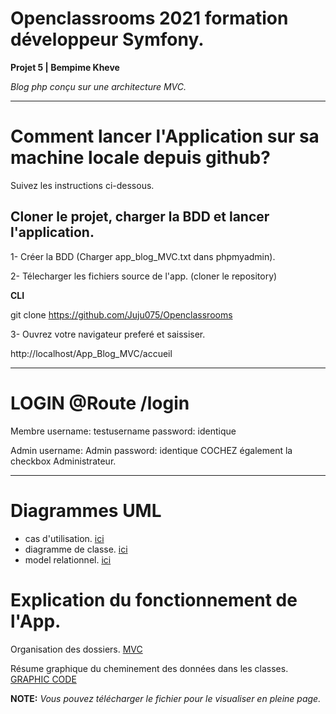 # Openclassrooms 2021 formation développeur Symfony.

**Projet 5 | Bempime Kheve**

_Blog php conçu sur une architecture MVC._

---

# **Comment lancer l'Application sur sa machine locale depuis github?**

Suivez les instructions ci-dessous.

## Cloner le projet, charger la BDD et lancer l'application.

1- Créer la BDD (Charger app_blog_MVC.txt dans phpmyadmin).

2- Télecharger les fichiers source de l'app.
(cloner le repository)

**CLI**

git clone https://github.com/Juju075/Openclassrooms

3- Ouvrez votre navigateur preferé et saissiser.

http://localhost/App_Blog_MVC/accueil

---

# LOGIN @Route /login

Membre
username: testusername
password: identique

Admin
username: Admin
password: identique
COCHEZ également la checkbox Administrateur.

---

# Diagrammes UML

- cas d'utilisation. [ici](UML/use_case_diagram.JPG)
- diagramme de classe. [ici](UML/class_diagram.JPG)
- model relationnel. [ici](UML/relational_model.JPG)

# Explication du fonctionnement de l'App.

Organisation des dossiers. [MVC](MVC_explainaition/MVC_explaination.md)

Résume graphique du cheminement des données dans les classes. [GRAPHIC CODE](MVC_explainaition/graphic_code.png)

**NOTE:** _Vous pouvez télécharger le fichier pour le visualiser en pleine page._
